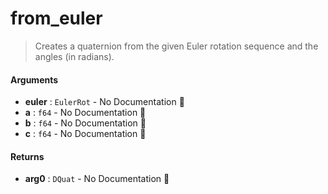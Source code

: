 # from\_euler

>  Creates a quaternion from the given Euler rotation sequence and the angles (in radians).

#### Arguments

- **euler** : `EulerRot` \- No Documentation 🚧
- **a** : `f64` \- No Documentation 🚧
- **b** : `f64` \- No Documentation 🚧
- **c** : `f64` \- No Documentation 🚧

#### Returns

- **arg0** : `DQuat` \- No Documentation 🚧